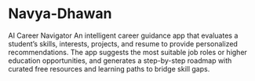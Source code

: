# Navya-Dhawan
AI Career Navigator An intelligent career guidance app that evaluates a student’s skills, interests, projects, and resume to provide personalized recommendations. The app suggests the most suitable job roles or higher education opportunities, and generates a step-by-step roadmap with curated free resources and learning paths to bridge skill gaps.
